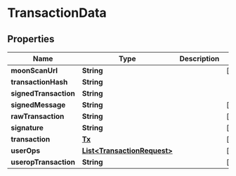

# TransactionData


## Properties

| Name | Type | Description | Notes |
|------------ | ------------- | ------------- | -------------|
|**moonScanUrl** | **String** |  |  [optional] |
|**transactionHash** | **String** |  |  |
|**signedTransaction** | **String** |  |  |
|**signedMessage** | **String** |  |  [optional] |
|**rawTransaction** | **String** |  |  [optional] |
|**signature** | **String** |  |  [optional] |
|**transaction** | [**Tx**](Tx.md) |  |  [optional] |
|**userOps** | [**List&lt;TransactionRequest&gt;**](TransactionRequest.md) |  |  [optional] |
|**useropTransaction** | **String** |  |  [optional] |



